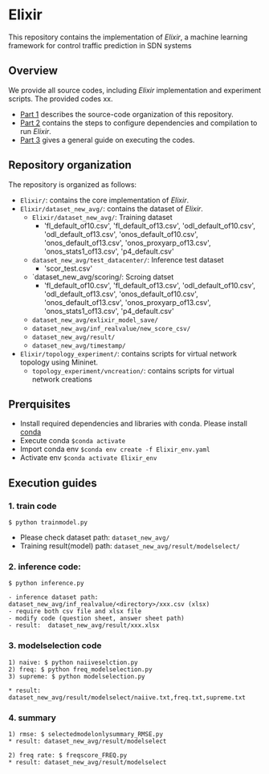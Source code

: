 # Elixir 

This repository contains the implementation of *Elixir*, a machine learning framework for control traffic prediction in SDN systems

## Overview

We provide all source codes, including *Elixir* implementation and experiment scripts. The provided codes xx.

* [Part 1](#Repository-organization) describes the source-code organization of this repository.
* [Part 2](#Prerquisites) contains the steps to configure dependencies and compilation to run *Elixir*.
* [Part 3](#Execution-guides) gives a general guide on executing the codes. 

## Repository organization 

The repository is organized as follows:

* `Elixir/`: contains the core implementation of *Elixir*. 
* `Elixir/dataset_new_avg/`: contains the dataset of *Elixir*. 
   * `Elixir/dataset_new_avg/`: Training dataset
       * 'fl_default_of10.csv', 'fl_default_of13.csv', 'odl_default_of10.csv', 'odl_default_of13.csv', 'onos_default_of10.csv', 'onos_default_of13.csv', 'onos_proxyarp_of13.csv', 'onos_stats1_of13.csv', 'p4_default.csv'
   * `dataset_new_avg/test_datacenter/`: Inference test dataset
       * 'scor_test.csv'
   * `dataset_new_avg/scoring/: Scroing datset
       * 'fl_default_of10.csv', 'fl_default_of13.csv', 'odl_default_of10.csv', 'odl_default_of13.csv', 'onos_default_of10.csv', 'onos_default_of13.csv', 'onos_proxyarp_of13.csv', 'onos_stats1_of13.csv', 'p4_default.csv'
   * `dataset_new_avg/exlixir_model_save/`
   * `dataset_new_avg/inf_realvalue/new_score_csv/`
   * `dataset_new_avg/result/`
   * `dataset_new_avg/timestamp/`
* `Elixir/topology_experiment/`: contains scripts for virtual network topology using Mininet.
   *  `topology_experiment/vncreation/`: contains scripts for virtual network creations
     
## Prerquisites 
-  Install required dependencies and libraries with conda. Please install [conda](https://www.anaconda.com/download)
-  Execute conda
    `$conda activate`
-  Import conda env
    `$conda env create -f Elixir_env.yaml`
-  Activate env
    `$conda activate Elixir_env`

## Execution guides 

### 1. train code 
  `$ python trainmodel.py`
  - Please check dataset path: `dataset_new_avg/`
  - Training result(model) path: `dataset_new_avg/result/modelselect/`
### 2. inference code: 
  `$ python inference.py`
  ```
  - inference dataset path: dataset_new_avg/inf_realvalue/<directory>/xxx.csv (xlsx)
  - require both csv file and xlsx file
  - modify code (question sheet, answer sheet path) 
  - result:  dataset_new_avg/result/xxx.xlsx
  ```
### 3. modelselection code
```
1) naive: $ python naiiveselction.py
2) freq: $ python freq_modelselection.py
3) supreme: $ python modelselection.py

* result: dataset_new_avg/result/modelselect/naiive.txt,freq.txt,supreme.txt
````
### 4. summary
```
1) rmse: $ selectedmodelonlysummary_RMSE.py
* result: dataset_new_avg/result/modelselect

2) freq rate: $ freqscore_FREQ.py
* result: dataset_new_avg/result/modelselect
```
